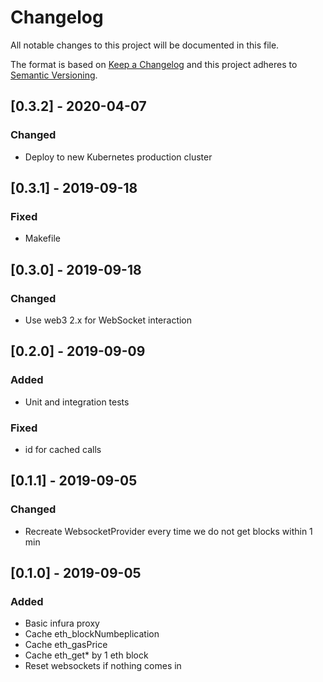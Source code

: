 # Changelog
All notable changes to this project will be documented in this file.

The format is based on [Keep a Changelog](http://keepachangelog.com/en/1.0.0/)
and this project adheres to [Semantic Versioning](http://semver.org/spec/v2.0.0.html).

## [0.3.2] - 2020-04-07
### Changed
- Deploy to new Kubernetes production cluster

## [0.3.1] - 2019-09-18
### Fixed
- Makefile

## [0.3.0] - 2019-09-18
### Changed
- Use web3 2.x for WebSocket interaction

## [0.2.0] - 2019-09-09
### Added
- Unit and integration tests

### Fixed
- id for cached calls

## [0.1.1] - 2019-09-05
### Changed
- Recreate WebsocketProvider every time we do not get blocks within 1 min

## [0.1.0] - 2019-09-05
### Added
- Basic infura proxy
- Cache eth_blockNumbeplication
- Cache eth_gasPrice
- Cache eth_get* by 1 eth block
- Reset websockets if nothing comes in
